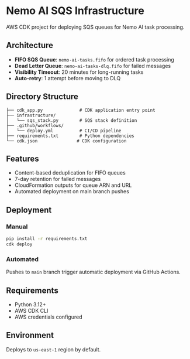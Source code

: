 # Nemo AI SQS Infrastructure

AWS CDK project for deploying SQS queues for Nemo AI task processing.

## Architecture

- **FIFO SQS Queue**: `nemo-ai-tasks.fifo` for ordered task processing
- **Dead Letter Queue**: `nemo-ai-tasks-dlq.fifo` for failed messages
- **Visibility Timeout**: 20 minutes for long-running tasks
- **Auto-retry**: 1 attempt before moving to DLQ

## Directory Structure

```
├── cdk_app.py              # CDK application entry point
├── infrastructure/
│   └── sqs_stack.py        # SQS stack definition
├── .github/workflows/
│   └── deploy.yml          # CI/CD pipeline
├── requirements.txt        # Python dependencies
└── cdk.json               # CDK configuration
```

## Features

- Content-based deduplication for FIFO queues
- 7-day retention for failed messages
- CloudFormation outputs for queue ARN and URL
- Automated deployment on main branch pushes

## Deployment

### Manual
```bash
pip install -r requirements.txt
cdk deploy
```

### Automated
Pushes to `main` branch trigger automatic deployment via GitHub Actions.

## Requirements

- Python 3.12+
- AWS CDK CLI
- AWS credentials configured

## Environment

Deploys to `us-east-1` region by default.